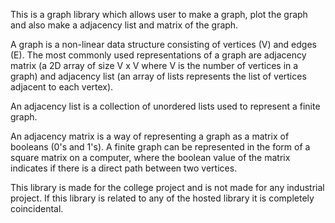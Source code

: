This is a graph library which allows user to make a graph, plot the graph and also make a adjacency list and matrix of the graph.

A graph is a non-linear data structure consisting of vertices (V) and edges (E). The most commonly used representations of a graph are adjacency matrix (a 2D array of size V x V where V is the number of vertices in a graph) and adjacency list (an array of lists represents the list of vertices adjacent to each vertex).

An adjacency list is a collection of unordered lists used to represent a finite graph.

An adjacency matrix is a way of representing a graph as a matrix of booleans (0's and 1's). A finite graph can be represented in the form of a square matrix on a computer, where the boolean value of the matrix indicates if there is a direct path between two vertices.

This library is made for the college project and is not made for any industrial project. If this library is related to any of the hosted library it is completely coincidental.